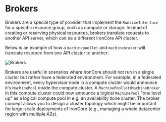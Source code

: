 # Brokers

Brokers are a special type of provider that implement the `RuntimeInterface` for a specific resource group, such as compute or storage.
Instead of creating or reserving physical resources, brokers translate requests to another API server, which can be a 
different IronCore API cluster.

Below is an example of how a `machinepoollet` and `machinebroker` will translate resource from one API cluster to another:

![Brokers](/brokers.png)

Brokers are useful in scenarios where IronCore should not run in a single cluster but rather have a federated
environment. For example, in a federated environment, every hypervisor node in a compute cluster would announce it's 
`MachinePool` inside the compute cluster. A `MachinePoollet`/`MachineBroker` in this compute cluster could now announce 
a logical `MachinePool` "one level up" as a logical compute pool in e.g. an availability zone cluster. The broker concept
allows you to design a cluster topology which might be important for large-scale deployments of IronCore (e.g., managing 
a whole datacenter region with multiple AZs).
